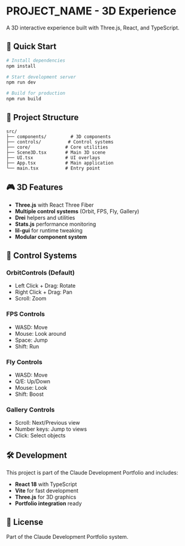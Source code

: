 # PROJECT_NAME - 3D Experience

A 3D interactive experience built with Three.js, React, and TypeScript.

## 🚀 Quick Start

```bash
# Install dependencies
npm install

# Start development server
npm run dev

# Build for production
npm run build
```

## 📁 Project Structure

```
src/
├── components/         # 3D components
├── controls/          # Control systems
├── core/             # Core utilities
├── Scene3D.tsx       # Main 3D scene
├── UI.tsx            # UI overlays
├── App.tsx           # Main application
└── main.tsx          # Entry point
```

## 🎮 3D Features

- **Three.js** with React Three Fiber
- **Multiple control systems** (Orbit, FPS, Fly, Gallery)
- **Drei** helpers and utilities
- **Stats.js** performance monitoring
- **lil-gui** for runtime tweaking
- **Modular component system**

## 🎯 Control Systems

### OrbitControls (Default)
- Left Click + Drag: Rotate
- Right Click + Drag: Pan
- Scroll: Zoom

### FPS Controls
- WASD: Move
- Mouse: Look around
- Space: Jump
- Shift: Run

### Fly Controls
- WASD: Move
- Q/E: Up/Down
- Mouse: Look
- Shift: Boost

### Gallery Controls
- Scroll: Next/Previous view
- Number keys: Jump to views
- Click: Select objects

## 🛠️ Development

This project is part of the Claude Development Portfolio and includes:

- **React 18** with TypeScript
- **Vite** for fast development
- **Three.js** for 3D graphics
- **Portfolio integration** ready

## 📝 License

Part of the Claude Development Portfolio system.
